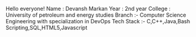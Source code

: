 Hello everyone!
Name : Devansh Markan
Year : 2nd year
College : University of petroleum and energy studies
Branch :- Computer Science Engineering with specialization in DevOps
Tech Stack :- C,C++,Java,Bash Scripting,SQL,HTML5,Javascript
